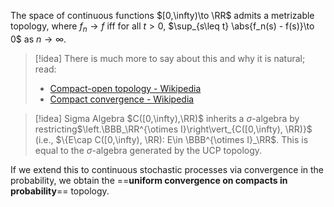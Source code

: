 The space of continuous functions $[0,\infty)\to \RR$ admits a metrizable topology, where $f_n\to f$ iff for all $t > 0$, $\sup_{s\leq t} \abs{f_n(s) - f(s)}\to 0$ as $n\to \infty$.

>[!idea]
>There is much more to say about this and why it is natural; read:
>- [Compact-open topology - Wikipedia](https://en.wikipedia.org/wiki/Compact-open_topology)
>- [Compact convergence - Wikipedia](https://en.wikipedia.org/wiki/Compact_convergence)

>[!idea] Sigma Algebra
>$C([0,\infty),\RR)$ inherits a $\sigma$-algebra by restricting$\left.\BBB_\RR^{\otimes I}\right\vert_{C([0,\infty), \RR)}$ (i.e., $\{E\cap C([0,\infty), \RR): E\in \BBB^{\otimes I}_\RR$. This is equal to the $\sigma$-algebra generated by the UCP topology.

If we extend this to continuous stochastic processes via convergence in the probability, we obtain the ==**uniform convergence on compacts in probability**== topology.